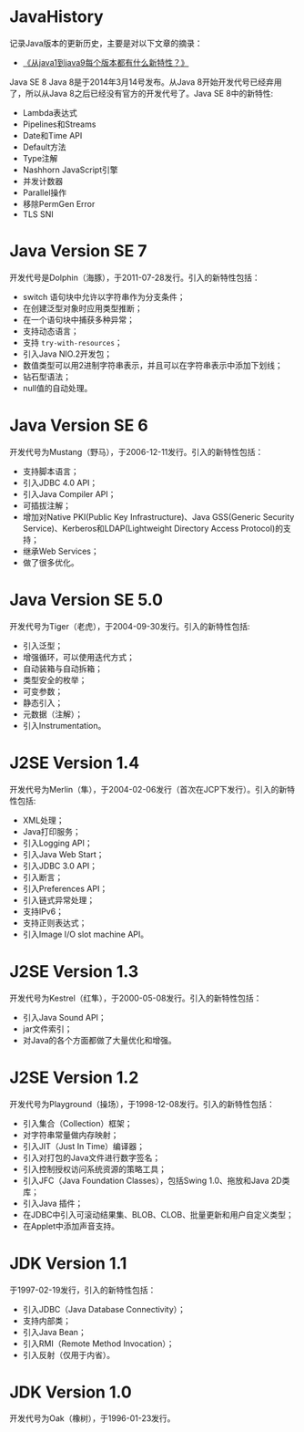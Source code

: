 # JavaHistory

记录Java版本的更新历史，主要是对以下文章的摘录：
* [《从java1到java9每个版本都有什么新特性？》](https://www.cnblogs.com/rese-t/p/7823378.html)

Java SE 8
Java 8是于2014年3月14号发布。从Java 8开始开发代号已经弃用了，所以从Java 8之后已经没有官方的开发代号了。Java SE 8中的新特性:
* Lambda表达式
* Pipelines和Streams
* Date和Time API
* Default方法
* Type注解
* Nashhorn JavaScript引擎
* 并发计数器
* Parallel操作
* 移除PermGen Error
* TLS SNI

# Java Version SE 7
开发代号是Dolphin（海豚），于2011-07-28发行。引入的新特性包括：
* switch 语句块中允许以字符串作为分支条件；
* 在创建泛型对象时应用类型推断；
* 在一个语句块中捕获多种异常；
* 支持动态语言；
* 支持 `try-with-resources`；
* 引入Java NIO.2开发包；
* 数值类型可以用2进制字符串表示，并且可以在字符串表示中添加下划线；
* 钻石型语法；
* null值的自动处理。

# Java Version SE 6
开发代号为Mustang（野马），于2006-12-11发行。引入的新特性包括：
* 支持脚本语言；
* 引入JDBC 4.0 API；
* 引入Java Compiler API；
* 可插拔注解；
* 增加对Native PKI(Public Key Infrastructure)、Java GSS(Generic Security Service)、Kerberos和LDAP(Lightweight Directory Access Protocol)的支持；
* 继承Web Services；
* 做了很多优化。

# Java Version SE 5.0
开发代号为Tiger（老虎），于2004-09-30发行。引入的新特性包括:
* 引入泛型；
* 增强循环，可以使用迭代方式；
* 自动装箱与自动拆箱；
* 类型安全的枚举；
* 可变参数；
* 静态引入；
* 元数据（注解）；
* 引入Instrumentation。

# J2SE Version 1.4
开发代号为Merlin（隼），于2004-02-06发行（首次在JCP下发行）。引入的新特性包括:
* XML处理；
* Java打印服务；
* 引入Logging API；
* 引入Java Web Start；
* 引入JDBC 3.0 API；
* 引入断言；
* 引入Preferences API；
* 引入链式异常处理；
* 支持IPv6；
* 支持正则表达式；
* 引入Image I/O slot machine API。

# J2SE Version 1.3
开发代号为Kestrel（红隼），于2000-05-08发行。引入的新特性包括：
* 引入Java Sound API；
* jar文件索引；
* 对Java的各个方面都做了大量优化和增强。

# J2SE Version 1.2
开发代号为Playground（操场），于1998-12-08发行。引入的新特性包括：
* 引入集合（Collection）框架；
* 对字符串常量做内存映射；
* 引入JIT（Just In Time）编译器；
* 引入对打包的Java文件进行数字签名；
* 引入控制授权访问系统资源的策略工具；
* 引入JFC（Java Foundation Classes），包括Swing 1.0、拖放和Java 2D类库；
* 引入Java 插件；
* 在JDBC中引入可滚动结果集、BLOB、CLOB、批量更新和用户自定义类型；
* 在Applet中添加声音支持。

# JDK Version 1.1
于1997-02-19发行，引入的新特性包括：
*  引入JDBC（Java Database Connectivity）；
*  支持内部类；
*  引入Java Bean；
*  引入RMI（Remote Method Invocation）；
*  引入反射（仅用于内省）。

# JDK Version 1.0
开发代号为Oak（橡树），于1996-01-23发行。
